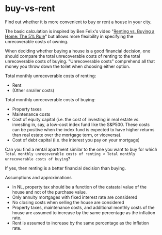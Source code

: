 # buy-vs-rent
Find out whether it is more convenient to buy or rent a house in your city.

The basic calculation is inspired by Ben Felix's video "[Renting vs. Buying a Home: The 5% Rule](https://www.youtube.com/watch?v=Uwl3-jBNEd4&t=380s)" but allows more flexibility in specifying the unrecoverable costs of owning. 

When deciding whether buying a house is a good financial decision, one should compare the total unrecoverable costs of renting to the total unrecoverable costs of buying. "Unrecoverable costs" comprehend all that money you throw down the toilet when choosing either option.

Total monthly unrecoverable costs of renting:
- Rent
- (Other smaller costs)

Total monthly unrecoverable costs of buying:
- Property taxes
- Maintenance costs
- Cost of equity capital (i.e. the cost of investing in real estate vs. investing in, say, a low-cost index fund like the S&P500. These costs can be positive when the index fund is expected to have higher returns than real estate over the mortgage term, or viceversa).
- Cost of debt capital (i.e. the interest you pay on your mortgage)

Can you find a rental apartment similar to the one you want to buy for which `Total monthly unrecoverable costs of renting < Total monthly unrecoverable costs of buying`?

If yes, then renting is a better financial decision than buying.

Assumptions and approximations
- In NL, property tax should be a function of the catastal value of the house and not of the purchase value.
- Only annuity mortgages with fixed interest rate are considered
- No closing costs when selling the house are considered
- Property taxes, maintenance costs, and additional monthly costs of the house are assumed to increase by the same percentage as the inflation rate.
- Rent is assumed to increase by the same percentage as the inflation rate.